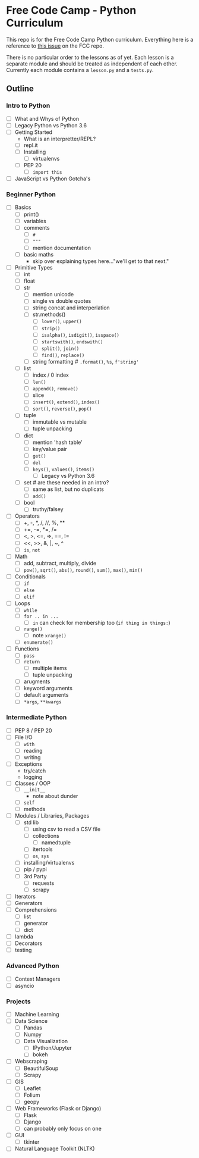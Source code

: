 # Free Code Camp - Python Curriculum
This repo is for the Free Code Camp Python curriculum. Everything here is a
reference to [this issue](https://github.com/freeCodeCamp/freeCodeCamp/issues/14588) on
the FCC repo.

There is no particular order to the lessons as of yet. Each lesson is a separate
module and should be treated as independent of each other. Currently each
module contains a `lesson.py` and a `tests.py`.

## Outline
### Intro to Python
- [ ] What and Whys of Python
- [ ] Legacy Python vs Python 3.6
- [ ] Getting Started
    - What is an interpretter/REPL?
    - [ ] repl.it
    - [ ] Installing
        - [ ] virtualenvs
    - [ ] PEP 20
        - [ ] `import this`
- [ ] JavaScript vs Python Gotcha's
### Beginner Python
- [ ] Basics
    - [ ] print()
    - [ ] variables
    - [ ] comments
        - [ ] `#`
        - [ ] `"""`
        - [ ] mention documentation
    - [ ] basic maths
        - skip over explaining types here..."we'll get to that next."
- [ ] Primitive Types
    - [ ] int
    - [ ] float
    - [ ] str
        - [ ] mention unicode
        - [ ] single vs double quotes
        - [ ] string concat and interperlation
        - [ ] str.methods()
            - [ ] `lower()`, `upper()`
            - [ ] `strip()`
            - [ ] `isalpha()`, `isdigit()`, `isspace()`
            - [ ] `startswith()`, `endswith()`
            - [ ] `split()`, `join()`
            - [ ] `find()`, `replace()`
        - [ ] string formatting  # `.format()`, `%s`, `f'string'`
    - [ ] list
        - [ ] index / 0 index
        - [ ] `len()`
        - [ ] `append()`, `remove()`
        - [ ] slice
        - [ ] `insert()`, `extend()`, `index()`
        - [ ] `sort()`, `reverse()`, `pop()`
    - [ ] tuple
        - [ ] immutable vs mutable
        - [ ] tuple unpacking
    - [ ] dict
        - [ ] mention 'hash table'
        - [ ] key/value pair
        - [ ] `get()`
        - [ ] `del`
        - [ ] `keys()`, `values()`, `items()`
            - [ ] Legacy vs Python 3.6
    - [ ] set  # are these needed in an intro?
        - [ ] same as list, but no duplicats
        - [ ] `add()`
    - [ ] bool
        - [ ] truthy/falsey
- [ ] Operators
    - [ ] +, -, *, /, //, %, **
    - [ ] +=, -=, *=, /=
    - [ ] <, >, <=, =>, ==, !=
    - [ ] <<, >>, &, |, ~, ^
    - [ ] `is`, `not`
- [ ] Math
    - [ ] add, subtract, multiply, divide
    - [ ] `pow()`, `sqrt()`, `abs()`, `round()`, `sum()`, `max()`, `min()`
- [ ] Conditionals
    - [ ] `if`
    - [ ] `else`
    - [ ] `elif`
- [ ] Loops
    - [ ] `while`
    - [ ] `for .. in ...`
        - [ ] `in` can check for membership too (`if thing in things:`)
    - [ ] `range()`
        - [ ] note `xrange()`
    - [ ] `enumerate()`
- [ ] Functions
    - [ ] `pass`
    - [ ] `return`
        - [ ] multiple items
        - [ ] tuple unpacking
    - [ ] arugments
    - [ ] keyword arguments
    - [ ] default arguments
    - [ ] `*args`, `**kwargs`

### Intermediate Python
- [ ] PEP 8 / PEP 20
- [ ] File I/O
    - [ ] `with`
    - [ ] reading
    - [ ] writing
- [ ] Exceptions
    - try/catch
    - logging
- [ ] Classes / OOP
    - [ ] `__init__`
        - note about dunder
    - [ ] `self`
    - [ ] methods
- [ ] Modules / Libraries, Packages
    - [ ] std lib
        - [ ] using csv to read a CSV file
        - [ ] collections
            - [ ] namedtuple
        - [ ] itertools
        - [ ] `os`, `sys`
    - [ ] installing/virtualenvs
    - [ ] pip / pypi
    - [ ] 3rd Party
        - [ ] requests
        - [ ] scrapy
- [ ] Iterators
- [ ] Generators
- [ ] Comprehensions
    - [ ] list
    - [ ] generator
    - [ ] dict
- [ ] lambda
- [ ] Decorators
- [ ] testing

### Advanced Python
- [ ] Context Managers
- [ ] asyncio

### Projects
- [ ] Machine Learning
- [ ] Data Science
    - [ ] Pandas
    - [ ] Numpy
    - [ ] Data Visualization
        - [ ] IPython/Jupyter
        - [ ] bokeh
- [ ] Webscraping
    - [ ] BeautifulSoup
    - [ ] Scrapy
- [ ] GIS
    - [ ] Leaflet
    - [ ] Folium
    - [ ] geopy
- [ ] Web Frameworks (Flask or Django)
    - [ ] Flask
    - [ ] Django
    - [ ] can probably only focus on one
- [ ] GUI
    - [ ] tkinter
- [ ] Natural Language Toolkit (NLTK)
